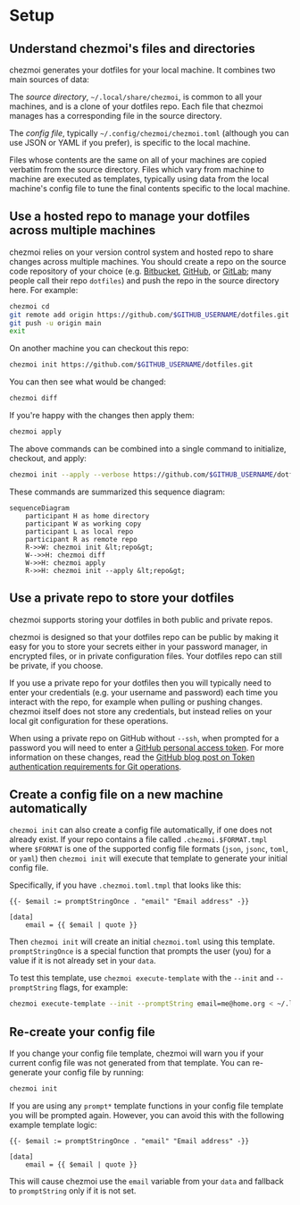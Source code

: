 # Setup

## Understand chezmoi's files and directories

chezmoi generates your dotfiles for your local machine. It combines two main
sources of data:

The *source directory*, `~/.local/share/chezmoi`, is common to all your
machines, and is a clone of your dotfiles repo. Each file that chezmoi manages
has a corresponding file in the source directory.

The *config file*, typically `~/.config/chezmoi/chezmoi.toml` (although you can
use JSON or YAML if you prefer), is specific to the local machine.

Files whose contents are the same on all of your machines are copied verbatim
from the source directory. Files which vary from machine to machine are executed
as templates, typically using data from the local machine's config file to tune
the final contents specific to the local machine.

## Use a hosted repo to manage your dotfiles across multiple machines

chezmoi relies on your version control system and hosted repo to share changes
across multiple machines. You should create a repo on the source code repository
of your choice (e.g. [Bitbucket][bitbucket], [GitHub][github], or
[GitLab][gitlab]; many people call their repo `dotfiles`) and push the repo in
the source directory here. For example:

```sh
chezmoi cd
git remote add origin https://github.com/$GITHUB_USERNAME/dotfiles.git
git push -u origin main
exit
```

On another machine you can checkout this repo:

```sh
chezmoi init https://github.com/$GITHUB_USERNAME/dotfiles.git
```

You can then see what would be changed:

```sh
chezmoi diff
```

If you're happy with the changes then apply them:

```sh
chezmoi apply
```

The above commands can be combined into a single command to initialize,
checkout, and apply:

```sh
chezmoi init --apply --verbose https://github.com/$GITHUB_USERNAME/dotfiles.git
```

These commands are summarized this sequence diagram:

```mermaid
sequenceDiagram
    participant H as home directory
    participant W as working copy
    participant L as local repo
    participant R as remote repo
    R->>W: chezmoi init &lt;repo&gt;
    W-->>H: chezmoi diff
    W->>H: chezmoi apply
    R->>H: chezmoi init --apply &lt;repo&gt;
```

## Use a private repo to store your dotfiles

chezmoi supports storing your dotfiles in both public and private repos.

chezmoi is designed so that your dotfiles repo can be public by making it easy
for you to store your secrets either in your password manager, in encrypted
files, or in private configuration files. Your dotfiles repo can still be
private, if you choose.

If you use a private repo for your dotfiles then you will typically need to
enter your credentials (e.g. your username and password) each time you interact
with the repo, for example when pulling or pushing changes. chezmoi itself does
not store any credentials, but instead relies on your local git configuration
for these operations.

When using a private repo on GitHub without `--ssh`, when prompted for a
password you will need to enter a [GitHub personal access token][gh-pat]. For
more information on these changes, read the [GitHub blog post on Token
authentication requirements for Git operations][gh-token-auth].

## Create a config file on a new machine automatically

`chezmoi init` can also create a config file automatically, if one does not
already exist. If your repo contains a file called `.chezmoi.$FORMAT.tmpl` where
`$FORMAT` is one of the supported config file formats (`json`, `jsonc`, `toml`,
or `yaml`) then `chezmoi init` will execute that template to generate your
initial config file.

Specifically, if you have `.chezmoi.toml.tmpl` that looks like this:

``` title="~/.local/share/chezmoi/.chezmoi.toml.tmpl"
{{- $email := promptStringOnce . "email" "Email address" -}}

[data]
    email = {{ $email | quote }}
```

Then `chezmoi init` will create an initial `chezmoi.toml` using this template.
`promptStringOnce` is a special function that prompts the user (you) for a value
if it is not already set in your `data`.

To test this template, use `chezmoi execute-template` with the `--init` and
`--promptString` flags, for example:

```sh
chezmoi execute-template --init --promptString email=me@home.org < ~/.local/share/chezmoi/.chezmoi.toml.tmpl
```

## Re-create your config file

If you change your config file template, chezmoi will warn you if your current
config file was not generated from that template. You can re-generate your
config file by running:

```sh
chezmoi init
```

If you are using any `prompt*` template functions in your config file template
you will be prompted again. However, you can avoid this with the following
example template logic:

```text
{{- $email := promptStringOnce . "email" "Email address" -}}

[data]
    email = {{ $email | quote }}
```

This will cause chezmoi use the `email` variable from your `data` and fallback
to `promptString` only if it is not set.

[bitbucket]: https://bitbucket.org
[github]: https://github.com/
[gitlab]: https://gitlab.com
[gh-pat]: https://docs.github.com/en/github/authenticating-to-github/keeping-your-account-and-data-secure/creating-a-personal-access-token
[gh-token-auth]: https://github.blog/2020-12-15-token-authentication-requirements-for-git-operations/
